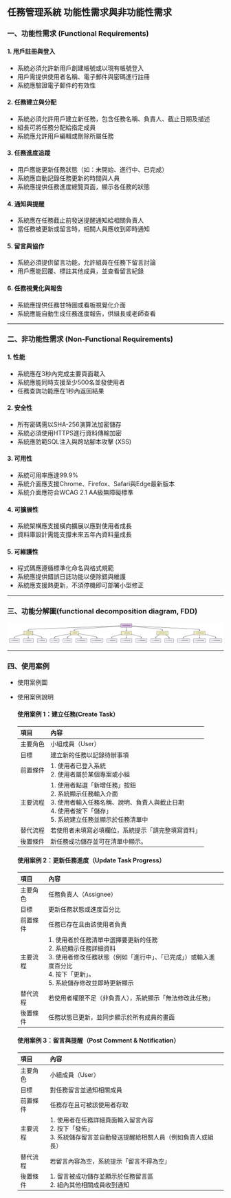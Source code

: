 ## 任務管理系統 功能性需求與非功能性需求

### 一、功能性需求 (Functional Requirements)
#### 1. 用戶註冊與登入
* 系統必須允許新用戶創建帳號或以現有帳號登入
* 用戶需提供使用者名稱、電子郵件與密碼進行註冊
* 系統應驗證電子郵件的有效性

#### 2. 任務建立與分配
* 系統必須允許用戶建立新任務，包含任務名稱、負責人、截止日期及描述
* 組長可將任務分配給指定成員
* 系統應允許用戶編輯或刪除所屬任務

#### 3. 任務進度追蹤
* 用戶應能更新任務狀態（如：未開始、進行中、已完成）
* 系統應自動記錄任務更新的時間與人員
* 系統應提供任務進度總覽頁面，顯示各任務的狀態

#### 4. 通知與提醒
* 系統應在任務截止前發送提醒通知給相關負責人
* 當任務被更新或留言時，相關人員應收到即時通知

#### 5. 留言與協作
* 系統必須提供留言功能，允許組員在任務下留言討論
* 用戶應能回覆、標註其他成員，並查看留言紀錄

#### 6. 任務視覺化與報告
* 系統應提供任務甘特圖或看板視覺化介面
* 系統應能自動生成任務進度報告，供組長或老師查看

---
### 二、非功能性需求 (Non-Functional Requirements)
#### 1. 性能
* 系統應在3秒內完成主要頁面載入
* 系統應能同時支援至少500名並發使用者
* 任務查詢功能應在1秒內返回結果

#### 2. 安全性
* 所有密碼需以SHA-256演算法加密儲存
* 系統必須使用HTTPS進行資料傳輸加密
* 系統應防範SQL注入與跨站腳本攻擊 (XSS)

#### 3. 可用性
* 系統可用率應達99.9%
* 系統介面應支援Chrome、Firefox、Safari與Edge最新版本
* 系統介面應符合WCAG 2.1 AA級無障礙標準

#### 4. 可擴展性
* 系統架構應支援橫向擴展以應對使用者成長
* 資料庫設計需能支撐未來五年內資料量成長

#### 5. 可維護性
* 程式碼應遵循標準化命名與格式規範
* 系統應提供錯誤日誌功能以便除錯與維護
* 系統應支援熱更新，不須停機即可部署小型修正

---
### 三、功能分解圖(functional decomposition diagram, FDD)
![FDD](FDD.png)

---
### 四、使用案例
* 使用案例圖

* 使用案例說明
  #### 使用案例 1：建立任務(Create Task）
  | **項目** | **內容** |
  | :-- | :-- |
  | 主要角色 | 小組成員（User） |
  | 目標 | 建立新的任務以記錄待辦事項 |
  | 前置條件 | 1. 使用者已登入系統<br>2. 使用者屬於某個專案或小組 |
  | 主要流程 | 1. 使用者點選「新增任務」按鈕<br>2. 系統顯示任務輸入介面<br>3. 使用者輸入任務名稱、說明、負責人與截止日期<br>4. 使用者按下「儲存」<br>5. 系統建立任務並顯示於任務清單中 |
  | 替代流程 | 若使用者未填寫必填欄位，系統提示「請完整填寫資料」 |
  | 後置條件 | 新任務成功儲存並可在清單中顯示。 |

  #### 使用案例 2：更新任務進度（Update Task Progress）
  | **項目** | **內容** |
  | :-- | :-- |
  | 主要角色 | 任務負責人（Assignee） |
  | 目標 | 更新任務狀態或進度百分比 |
  | 前置條件 | 任務已存在且由該使用者負責 |
  | 主要流程 | 1. 使用者於任務清單中選擇要更新的任務 <br>2. 系統顯示任務詳細資料 <br>3. 使用者修改任務狀態（例如「進行中」、「已完成」）或輸入進度百分比 <br>4. 按下「更新」。<br>5. 系統儲存修改並即時更新顯示 |
  | 替代流程 | 若使用者權限不足（非負責人），系統顯示「無法修改此任務」 |
  | 後置條件 | 任務狀態已更新，並同步顯示於所有成員的畫面 |

  #### 使用案例 3：留言與提醒（Post Comment & Notification）
  | **項目** | **內容** |
  | :-- | :-- |
  | 主要角色 | 小組成員（User） |
  | 目標 | 對任務留言並通知相關成員 |
  | 前置條件 | 任務存在且可被該使用者存取 |
  | 主要流程 | 1. 使用者在任務詳細頁面輸入留言內容<br>2. 按下「發佈」<br>3. 系統儲存留言並自動發送提醒給相關人員（例如負責人或組長） |
  | 替代流程 | 若留言內容為空，系統提示「留言不得為空」 |
  | 後置條件 | 1. 留言被成功儲存並顯示於任務留言區<br>2. 組內其他相關成員收到通知 |

  #### 



  

